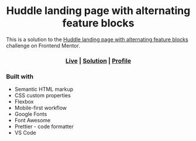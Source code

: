 <h1 align='center'>Huddle landing page with alternating feature blocks</h1>

This is a solution to the [Huddle landing page with alternating feature blocks](https://www.frontendmentor.io/challenges/huddle-landing-page-with-alternating-feature-blocks-5ca5f5981e82137ec91a5100) challenge on Frontend Mentor.

<h3 align='center'>
<a href="https://logic23dev.github.io/huddle-landing-page-with-alternating-feature-blocks/">Live</a>
| <a href="https://www.frontendmentor.io/solutions/huddle-landing-page-with-alternating-feature-blocks-CkO1wdqtPk">Solution</a>
| <a href="https://www.frontendmentor.io/profile/logic23dev">Profile</a>
</h3>

### Built with

- Semantic HTML markup
- CSS custom properties
- Flexbox
- Mobile-first workflow
- Google Fonts
- Font Awesome
- Prettier - code formatter
- VS Code
